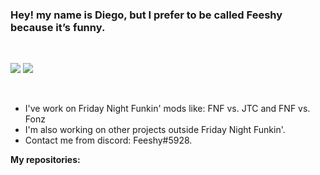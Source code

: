 ### Hey! my name is Diego, but I prefer to be called Feeshy because it’s funny.

<br />

![](https://github-readme-stats.vercel.app/api/top-langs/?username=Just-Feeshy&show_icons=true&theme=jolly)
![](https://github-readme-streak-stats.herokuapp.com/?user=Just-Feeshy&show_icons=true&theme=jolly)

<br />

- I've work on Friday Night Funkin' mods like: FNF vs. JTC and FNF vs. Fonz
- I'm also working on other projects outside Friday Night Funkin'.
- Contact me from discord: Feeshy#5928.

**My repositories:**
